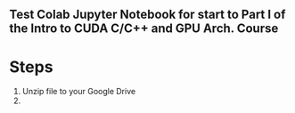 ## Test Colab Jupyter Notebook for start to Part I of the Intro to CUDA C/C++ and GPU Arch. Course

# Steps

1) Unzip file to your Google Drive
2) 
